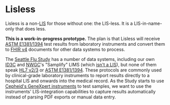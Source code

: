 # Lisless

Lisless is a non-[LIS][] for those without one: the LIS-less.  It is a
LIS-in-name-only that does less.

**This is a work-in-progress prototype.**  The plan is that Lisless will
receive [ASTM E1381/1394][ASTM] test results from laboratory instruments and
convert them to [FHIR v4][] documents for other data systems to process.

The [Seattle Flu Study][] has a number of data systems, including our own
[ID3C][] and [NWGC][]'s "Samplify" LIMS (which [isn't a LIS][LIMSvLIS]), but
none of them speak [HL7 v2/3][HL7] or [ASTM E1381/1394][ASTM].  These protocols
are commonly used by clinical-grade laboratory instruments to report results
directly to a hospital LIS and onwards into the medical record.  As the Study
starts to use [Cepheid's GeneXpert instruments][cepheid] to test samples, we
want to use the instruments' LIS-integration capabilities to capture results
automatically instead of parsing PDF exports or manual data entry.

[LIS]: https://en.wikipedia.org/wiki/Laboratory_information_system
[ID3C]: https://github.com/seattleflu/id3c
[NWGC]: https://nwgc.gs.washington.edu/
[LIMSvLIS]: https://en.wikipedia.org/wiki/Laboratory_information_management_system#Distinction_between_a_LIMS_and_a_LIS
[HL7]: https://en.wikipedia.org/wiki/Health_Level_7
[ASTM]: https://www.astm.org/Standards/E1394.htm
[FHIR v4]: http://www.hl7.org/implement/standards/fhir/
[cepheid]: https://www.cepheid.com/en_US/systems/GeneXpert-Family-of-Systems/GeneXpert-System
[Seattle Flu Study]: https://seattleflu.org
